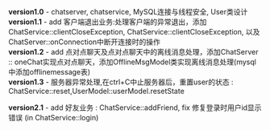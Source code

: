 **version1.0**  -   chatserver, chatservice, MySQL连接与线程安全, User类设计 <br> 
**version1.1**  -   add 客户端退出业务:处理客户端的异常退出，添加ChatService::clientCloseException, ChatService::clientCloseException, 以及ChatServer::onConnection中断开连接时的操作 <br>
**version1.2**  -   add 点对点聊天及点对点聊天中的离线消息处理，添加ChatServer :: oneChat实现点对点聊天，添加OfflineMsgModel类实现离线消息处理(mysql中添加offlinemessage表) <br>
**version1.3**  -   服务器异常处理,在ctrl+C中止服务器后，重置user的状态 : ChatService::reset,UserModel::userModel.resetState <br>

**version2.1**  -   add 好友业务 : ChatService::addFriend, 
                    fix 修复登录时用户id显示错误 (in ChatService::login)
                
